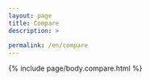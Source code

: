 ```yaml
---
layout: page
title: Compare
description: >
 
permalink: /en/compare
---
```

{% include page/body.compare.html %}
